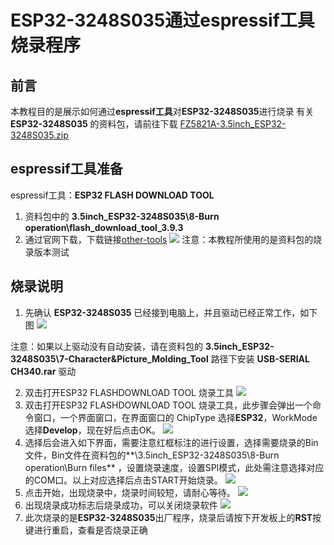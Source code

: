 # ESP32-3248S035通过espressif工具烧录程序

## 前言
本教程目的是展示如何通过**espressif工具**对**ESP32-3248S035**进行烧录
有关 **ESP32-3248S035** 的资料包，请前往下载
[FZ5821A-3.5inch_ESP32-3248S035.zip](https://pan.baidu.com/s/1l0-mM-d07XuXz0gYd6AgHA?pwd=vcjd)

## espressif工具准备
espressif工具：**ESP32 FLASH DOWNLOAD TOOL**

1.  资料包中的 **3.5inch_ESP32-3248S035\8-Burn operation\flash_download_tool_3.9.3**
2.  通过官网下载，下载链接[other-tools](https://www.espressif.com.cn/zh-hans/support/download/other-tools)
![](https://raw.githubusercontent.com/Jane-DIYmall/VNote-Image/main/%E9%A3%9E%E5%87%A1%E6%95%99%E7%A8%8B%E5%90%88%E9%9B%86/esp32-3248s035/esp32-3248s035%E9%80%9A%E8%BF%87espressif%E5%B7%A5%E5%85%B7%E7%83%A7%E5%BD%95%E7%A8%8B%E5%BA%8F.md/315995523231393.png)
注意：本教程所使用的是资料包的烧录版本测试
## 烧录说明
1. 先确认 **ESP32-3248S035** 已经接到电脑上，并且驱动已经正常工作，如下图
![](https://raw.githubusercontent.com/Jane-DIYmall/VNote-Image/main/%E9%A3%9E%E5%87%A1%E6%95%99%E7%A8%8B%E5%90%88%E9%9B%86/esp32-3248s035/esp32-3248s035%E9%80%9A%E8%BF%87espressif%E5%B7%A5%E5%85%B7%E7%83%A7%E5%BD%95%E7%A8%8B%E5%BA%8F.md/181994622255366.png)

注意：如果以上驱动没有自动安装，请在资料包的
 **3.5inch_ESP32-3248S035\7-Character&Picture_Molding_Tool** 路径下安装 **USB-SERIAL CH340.rar** 驱动
 
2. 双击打开ESP32 FLASHDOWNLOAD TOOL 烧录工具
![](https://raw.githubusercontent.com/Jane-DIYmall/VNote-Image/main/%E9%A3%9E%E5%87%A1%E6%95%99%E7%A8%8B%E5%90%88%E9%9B%86/esp32-3248s035/esp32-3248s035%E9%80%9A%E8%BF%87espressif%E5%B7%A5%E5%85%B7%E7%83%A7%E5%BD%95%E7%A8%8B%E5%BA%8F.md/587015923242844.png)
3. 双击打开ESP32 FLASHDOWNLOAD TOOL 烧录工具，此步骤会弹出一个命令窗口，一个界面窗口，在界面窗口的 ChipType 选择**ESP32**，WorkMode 选择**Develop**，现在好后点击OK。
![](https://raw.githubusercontent.com/Jane-DIYmall/VNote-Image/main/%E9%A3%9E%E5%87%A1%E6%95%99%E7%A8%8B%E5%90%88%E9%9B%86/esp32-3248s035/esp32-3248s035%E9%80%9A%E8%BF%87espressif%E5%B7%A5%E5%85%B7%E7%83%A7%E5%BD%95%E7%A8%8B%E5%BA%8F.md/542150000235730.png)
4. 选择后会进入如下界面，需要注意红框标注的进行设置，选择需要烧录的Bin文件，Bin文件在资料包的**\3.5inch_ESP32-3248S035\8-Burn operation\Burn files** ，设置烧录速度，设置SPI模式，此处需注意选择对应的COM口。以上对应选择后点击START开始烧录。
![](https://raw.githubusercontent.com/Jane-DIYmall/VNote-Image/main/%E9%A3%9E%E5%87%A1%E6%95%99%E7%A8%8B%E5%90%88%E9%9B%86/esp32-3248s035/esp32-3248s035%E9%80%9A%E8%BF%87espressif%E5%B7%A5%E5%85%B7%E7%83%A7%E5%BD%95%E7%A8%8B%E5%BA%8F.md/143440700263294.png)
5. 点击开始，出现烧录中，烧录时间较短，请耐心等待。
![](https://raw.githubusercontent.com/Jane-DIYmall/VNote-Image/main/%E9%A3%9E%E5%87%A1%E6%95%99%E7%A8%8B%E5%90%88%E9%9B%86/esp32-3248s035/esp32-3248s035%E9%80%9A%E8%BF%87espressif%E5%B7%A5%E5%85%B7%E7%83%A7%E5%BD%95%E7%A8%8B%E5%BA%8F.md/216980900245507.png)
6. 出现烧录成功标志后烧录成功，可以关闭烧录软件
![](https://raw.githubusercontent.com/Jane-DIYmall/VNote-Image/main/%E9%A3%9E%E5%87%A1%E6%95%99%E7%A8%8B%E5%90%88%E9%9B%86/esp32-3248s035/esp32-3248s035%E9%80%9A%E8%BF%87espressif%E5%B7%A5%E5%85%B7%E7%83%A7%E5%BD%95%E7%A8%8B%E5%BA%8F.md/280175923233897.png)
7. 此次烧录的是**ESP32-3248S035**出厂程序，烧录后请按下开发板上的**RST**按键进行重启，查看是否烧录正确
